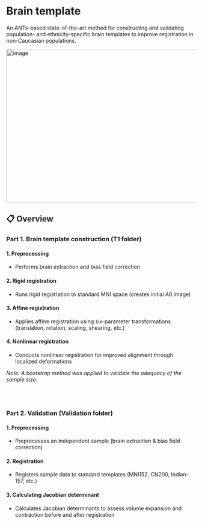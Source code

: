 # **Brain template**

An ANTs-based state-of-the-art method for constructing and validating population- and ethnicity-specific brain templates to improve registration in non-Caucasian populations.

<img width="921" height="407" alt="image" src="https://github.com/user-attachments/assets/fb25d258-6732-4794-ae4d-82124b96b1b6" />


## 📋 Overview 
### Part 1. Brain template construction (T1 folder)
#### 1. Preprocessing
   - Performs brain extraction and bias field correction

    
#### 2. Rigid registration
   - Runs rigid registration to standard MNI space (creates initial A0 image)

     
#### 3. Affine registration
   - Applies affine registration using six-parameter transformations (translation, rotation, scaling, shearing, etc.)


#### 4. Nonlinear registration
   - Conducts nonlinear registration for improved alignment through localized deformations

*Note: A bootstrap method was applied to validate the adequacy of the sample size.*

<br><br/>
### Part 2. Validation (Validation folder)
#### 1. Preprocessing 
   - Preprocesses an independent sample (brain extraction & bias field correction)

#### 2. Registration
   - Registers sample data to standard templates (MNI152, CN200, Indian-157, etc.)

#### 3. Calculating Jacobian determinant
   - Calculates Jacobian determinants to assess volume expansion and contraction before and after registration






